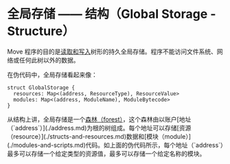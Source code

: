# 全局存储 —— 结构（Global Storage - Structure）


Move 程序的目的是[读取和写入](./global-storage-operators.md)树形的持久全局存储。程序不能访问文件系统、网络或任何此树以外的数据。


在伪代码中，全局存储看起来像：

```move
struct GlobalStorage {
  resources: Map<(address, ResourceType), ResourceValue>
  modules: Map<(address, ModuleName), ModuleBytecode>
}
```

从结构上讲，全局存储是一个[森林（forest）](https://en.wikipedia.org/wiki/Tree_(graph_theory))，这个森林由以账户[地址（`address`）](./address.md)为根的树组成。每个地址可以存储[资源（resource）](./structs-and-resources.md)数据和[模块（module）](./modules-and-scripts.md)代码。如上面的伪代码所示，每个地址（`address`）最多可以存储一个给定类型的资源值，最多可以存储一个给定名称的模块。